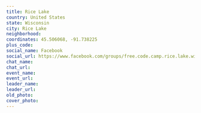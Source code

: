 ```yaml
---
title: Rice Lake
country: United States
state: Wisconsin
city: Rice Lake
neighborhood: 
coordinates: 45.506068, -91.738225
plus_code:
social_name: Facebook
social_url: https://www.facebook.com/groups/free.code.camp.rice.lake.wi
chat_name:
chat_url:
event_name:
event_url:
leader_name:
leader_url:
old_photo: 
cover_photo:
---
```

